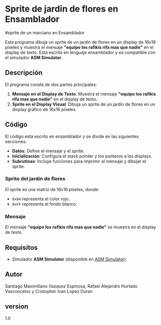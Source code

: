 # Sprite de jardin de flores en Ensamblador
#sprite de un marciano en Ensamblador 

Este programa dibuja un sprite de un jardin de flores en un display de 16x16 píxeles y muestra el mensaje **"equipo los rafikis rifa mas que nadie"** en el display de texto. Está escrito en lenguaje ensamblador y es compatible con el simulador **ASM Simulator**.

## Descripción

El programa consta de dos partes principales:
1. **Mensaje en el Display de Texto**: Muestra el mensaje **"equipo los rafikis rifa mas que nadie"** en el display de texto.
2. **Sprite en el Display Visual**: Dibuja un sprite de un jardin de flores en un display gráfico de 16x16 píxeles.

## Código

El código está escrito en ensamblador y se divide en las siguientes secciones:
- **Datos**: Define el mensaje y el sprite.
- **Inicialización**: Configura el stack pointer y los punteros a los displays.
- **Subrutinas**: Incluye funciones para imprimir el mensaje y dibujar el sprite.

### Sprite del jardin de flores

El sprite es una matriz de 16x16 píxeles, donde:
- `0x04` representa el color rojo.
- `0xFF` representa el fondo blanco.

### Mensaje

El mensaje **"equipo los rafikis rifa mas que nadie"** se muestra en el display de texto.

## Requisitos

- Simulador **ASM Simulator** (disponible en [ASM Simulator](https://parraman.github.io/asm-simulator/)).

## Autor

Santiago Maximiliano Vazquez Espinosa, Rafael Alejandro Hurtado Vasconcelos y Cristopher Ivan Lopez Duran

## version
1.0



